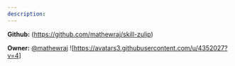 ```yaml
---
description: 
---
```



**Github:** (https://github.com/mathewraj/skill-zulip)

**Owner:** [@mathewraj](https://github.com/mathewraj) ![https://avatars3.githubusercontent.com/u/4352027?v=4]


